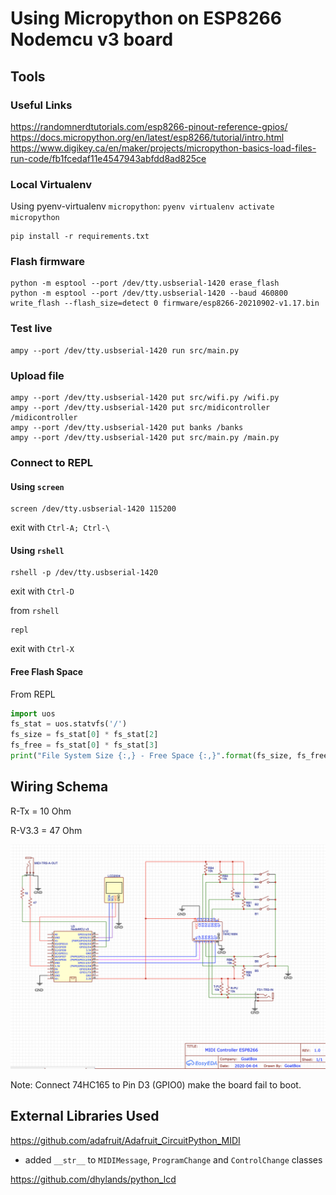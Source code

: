 # Using Micropython on ESP8266 Nodemcu v3 board

## Tools

### Useful Links

https://randomnerdtutorials.com/esp8266-pinout-reference-gpios/
https://docs.micropython.org/en/latest/esp8266/tutorial/intro.html
https://www.digikey.ca/en/maker/projects/micropython-basics-load-files-run-code/fb1fcedaf11e4547943abfdd8ad825ce

### Local Virtualenv

Using pyenv-virtualenv `micropython`: `pyenv virtualenv activate micropython`

```shell
pip install -r requirements.txt
```

### Flash firmware

```shell
python -m esptool --port /dev/tty.usbserial-1420 erase_flash
python -m esptool --port /dev/tty.usbserial-1420 --baud 460800 write_flash --flash_size=detect 0 firmware/esp8266-20210902-v1.17.bin
```

### Test live

```shell
ampy --port /dev/tty.usbserial-1420 run src/main.py
```

### Upload file

```shell
ampy --port /dev/tty.usbserial-1420 put src/wifi.py /wifi.py
ampy --port /dev/tty.usbserial-1420 put src/midicontroller /midicontroller
ampy --port /dev/tty.usbserial-1420 put banks /banks
ampy --port /dev/tty.usbserial-1420 put src/main.py /main.py
```

### Connect to REPL

#### Using `screen`

```shell
screen /dev/tty.usbserial-1420 115200
```
exit with `Ctrl-A; Ctrl-\`

#### Using `rshell`

```shell
rshell -p /dev/tty.usbserial-1420
```
exit with `Ctrl-D`

from `rshell`
```shell
repl
```
exit with `Ctrl-X`

#### Free Flash Space

From REPL

```python
import uos
fs_stat = uos.statvfs('/')
fs_size = fs_stat[0] * fs_stat[2]
fs_free = fs_stat[0] * fs_stat[3]
print("File System Size {:,} - Free Space {:,}".format(fs_size, fs_free))
```

## Wiring Schema

R-Tx = 10 Ohm

R-V3.3 = 47 Ohm

![diagram](img/diagram.png)

Note: Connect 74HC165 to Pin D3 (GPIO0) make the board fail to boot.

## External Libraries Used

https://github.com/adafruit/Adafruit_CircuitPython_MIDI
- added `__str__` to `MIDIMessage`, `ProgramChange` and `ControlChange` classes

https://github.com/dhylands/python_lcd
